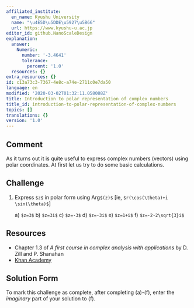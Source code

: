 ```yaml
---
affiliated_institute:
  en_name: Kyushu University
  name: "\u4E5D\u5DDE\u5927\u5B66"
  url: https://www.kyushu-u.ac.jp
editor_id: github.NanoScaleDesign
explanation:
  answer:
    Numeric:
      number: '-3.4641'
      tolerance:
        percent: '1.0'
  resources: {}
extra_resources: {}
id: c13a73c3-7367-4e8c-a74e-2711c0e7da50
language: en
modified: '2020-03-02T01:32:11.058088Z'
title: Introduction to polar representation of complex numbers
title_id: introduction-to-polar-representation-of-complex-numbers
topics: []
translations: {}
version: '1.0'
---
```


## Comment

As it turns out it is quite useful to express complex numbers (vectors) using polar coordinates. 
At first let us try to do some basic calculations.

## Challenge
1. Express `$z$` in polar form using Arg`$(z)$` [ie, `$r(\cos(\theta)+i \sin(\theta)$`]

   a) `$z=3$`
   b) `$z=3i$`
   c) `$z=-3$`
   d) `$z=-3i$`
   e) `$z=1+i$`
   f) `$z=-2-2\sqrt{3}i$`

## Resources
- Chapter 1.3 of *A first course in complex analysis with applications* by D. Zill and P. Shanahan
- [Khan Academy](https://www.khanacademy.org/math/precalculus/imaginary-and-complex-numbers#polar-form-of-complex-numbers)

## Solution Form
To mark this challenge as complete, after completing (a)-(f), enter the *imaginary* part of your solution to (f).
